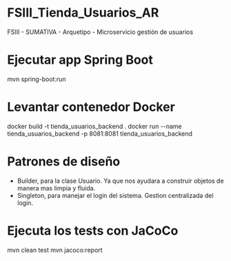 # FSIII_Tienda_Usuarios_AR
FSIII - SUMATIVA - Arquetipo - Microservicio gestión de usuarios

# Ejecutar app Spring Boot
mvn spring-boot:run

# Levantar contenedor Docker
docker build -t tienda_usuarios_backend .
docker run --name tienda_usuarios_backend -p 8081:8081 tienda_usuarios_backend

# Patrones de diseño
- Builder, para la clase Usuario. Ya que nos ayudara a construir objetos de manera mas limpia y fluida.
- Singleton, para manejar el login del sistema. Gestion centralizada del login.

# Ejecuta los tests con JaCoCo
mvn clean test
mvn jacoco:report